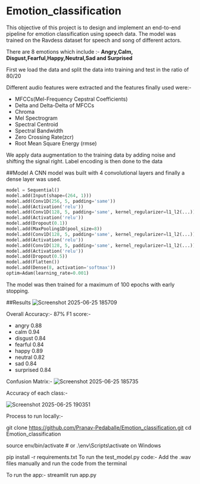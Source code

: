 # Emotion_classification
This objective of this project is to design and implement an end-to-end pipeline for emotion classification using speech data.
The model was trained on the Ravdess dataset for speech and song of different actors.

There are 8 emotions which include :- **Angry,Calm, Disgust,Fearful,Happy,Neutral,Sad and Surprised** 

First we load the data and split the data into training and test in the ratio of 80/20

Different audio features were extracted and the features finally used were:-
 - MFCCs(Mel-Frequency Cepstral Coefficients)
 - Delta and Delta-Delta of MFCCs
 - Chroma
 - Mel Spectrogram
 - Spectral Centroid
 - Spectral Bandwidth
 - Zero Crossing Rate(zcr)
 - Root Mean Square Energy (rmse)

We apply data augmentation to the training data by adding noise and shifting the signal right.
Label encoding is then done to the data

##Model 
A CNN model was built with 4 convolutional layers and finally a dense layer was used.

```python
model = Sequential()
model.add(Input(shape=(264, 1)))
model.add(Conv1D(256, 5, padding='same'))
model.add(Activation('relu'))
model.add(Conv1D(128, 5, padding='same', kernel_regularizer=l1_l2(...)))
model.add(Activation('relu'))
model.add(Dropout(0.1))
model.add(MaxPooling1D(pool_size=8))
model.add(Conv1D(128, 5, padding='same', kernel_regularizer=l1_l2(...)))
model.add(Activation('relu'))
model.add(Conv1D(128, 5, padding='same', kernel_regularizer=l1_l2(...)))
model.add(Activation('relu'))
model.add(Dropout(0.5))
model.add(Flatten())
model.add(Dense(8, activation='softmax'))
optim=Adam(learning_rate=0.001)
```
The model was then trained for a maximum of 100 epochs with early stopping.

##Results
![Screenshot 2025-06-25 185709](https://github.com/user-attachments/assets/f62ec8eb-5703-4892-ac98-c3a1e56158c3)

Overall Accuracy:- 87%
F1 score:- 
 - angry 0.88
 - calm 0.94
 - disgust 0.84
 - fearful 0.84
 - happy 0.89
 - neutral 0.82
 - sad 0.84
 - surprised 0.84

Confusion Matrix:-
![Screenshot 2025-06-25 185735](https://github.com/user-attachments/assets/1969f6e0-229a-48bf-a037-14155f72be33)

Accuracy of each class:-

![Screenshot 2025-06-25 190351](https://github.com/user-attachments/assets/b4b2aa14-ae2e-4519-852d-f05fa8b57ffd)

Process to run locally:-

git clone https://github.com/Pranav-Pedaballe/Emotion_classification.git
cd Emotion_classification

source env/bin/activate  # or .\env\Scripts\activate on Windows

pip install -r requirements.txt
To run the test_model.py code:-
Add the .wav files manually and run the code from the terminal

To run the app:-
streamlit run app.py




 



